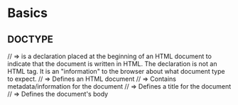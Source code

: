 # Basics

## DOCTYPE

 <!DOCTYPE html> // => is a declaration placed at the beginning of an HTML document to indicate that the document is written in HTML. The declaration is not an HTML tag. It is an "information" to the browser about what document type to expect.

<html lang="en"> // => Defines an HTML document

  <head> //  => Contains metadata/information for the document
    <meta charset="UTF-8" /> 
    <meta name="viewport" content="width=device-width, initial-scale=1.0" />
    <title>Document</title> // => Defines a title for the document
  </head>
  <body></body>// =>	Defines the document's body
</html>
